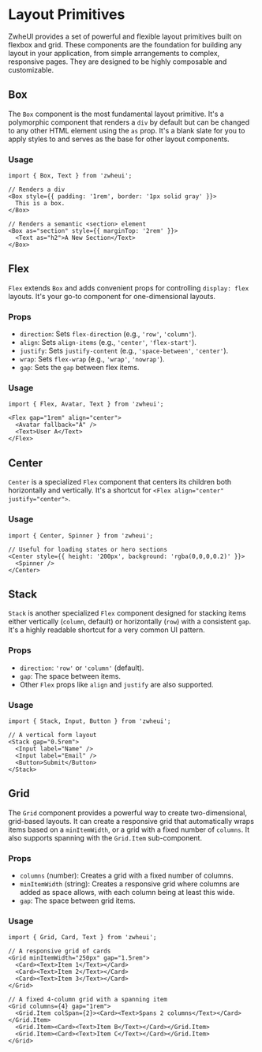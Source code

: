 # Layout Primitives

ZwheUI provides a set of powerful and flexible layout primitives built on flexbox and grid. These components are the foundation for building any layout in your application, from simple arrangements to complex, responsive pages. They are designed to be highly composable and customizable.

## Box

The `Box` component is the most fundamental layout primitive. It's a polymorphic component that renders a `div` by default but can be changed to any other HTML element using the `as` prop. It's a blank slate for you to apply styles to and serves as the base for other layout components.

### Usage

```tsx
import { Box, Text } from 'zwheui';

// Renders a div
<Box style={{ padding: '1rem', border: '1px solid gray' }}>
  This is a box.
</Box>

// Renders a semantic <section> element
<Box as="section" style={{ marginTop: '2rem' }}>
  <Text as="h2">A New Section</Text>
</Box>
```

## Flex

`Flex` extends `Box` and adds convenient props for controlling `display: flex` layouts. It's your go-to component for one-dimensional layouts.

### Props

-   `direction`: Sets `flex-direction` (e.g., `'row'`, `'column'`).
-   `align`: Sets `align-items` (e.g., `'center'`, `'flex-start'`).
-   `justify`: Sets `justify-content` (e.g., `'space-between'`, `'center'`).
-   `wrap`: Sets `flex-wrap` (e.g., `'wrap'`, `'nowrap'`).
-   `gap`: Sets the `gap` between flex items.

### Usage

```tsx
import { Flex, Avatar, Text } from 'zwheui';

<Flex gap="1rem" align="center">
  <Avatar fallback="A" />
  <Text>User A</Text>
</Flex>
```

## Center

`Center` is a specialized `Flex` component that centers its children both horizontally and vertically. It's a shortcut for `<Flex align="center" justify="center">`.

### Usage

```tsx
import { Center, Spinner } from 'zwheui';

// Useful for loading states or hero sections
<Center style={{ height: '200px', background: 'rgba(0,0,0,0.2)' }}>
  <Spinner />
</Center>
```

## Stack

`Stack` is another specialized `Flex` component designed for stacking items either vertically (`column`, default) or horizontally (`row`) with a consistent `gap`. It's a highly readable shortcut for a very common UI pattern.

### Props

-   `direction`: `'row'` or `'column'` (default).
-   `gap`: The space between items.
-   Other `Flex` props like `align` and `justify` are also supported.

### Usage

```tsx
import { Stack, Input, Button } from 'zwheui';

// A vertical form layout
<Stack gap="0.5rem">
  <Input label="Name" />
  <Input label="Email" />
  <Button>Submit</Button>
</Stack>
```

## Grid

The `Grid` component provides a powerful way to create two-dimensional, grid-based layouts. It can create a responsive grid that automatically wraps items based on a `minItemWidth`, or a grid with a fixed number of `columns`. It also supports spanning with the `Grid.Item` sub-component.

### Props

-   `columns` (number): Creates a grid with a fixed number of columns.
-   `minItemWidth` (string): Creates a responsive grid where columns are added as space allows, with each column being at least this wide.
-   `gap`: The space between grid items.

### Usage

```tsx
import { Grid, Card, Text } from 'zwheui';

// A responsive grid of cards
<Grid minItemWidth="250px" gap="1.5rem">
  <Card><Text>Item 1</Text></Card>
  <Card><Text>Item 2</Text></Card>
  <Card><Text>Item 3</Text></Card>
</Grid>

// A fixed 4-column grid with a spanning item
<Grid columns={4} gap="1rem">
  <Grid.Item colSpan={2}><Card><Text>Spans 2 columns</Text></Card></Grid.Item>
  <Grid.Item><Card><Text>Item B</Text></Card></Grid.Item>
  <Grid.Item><Card><Text>Item C</Text></Card></Grid.Item>
</Grid>
```
